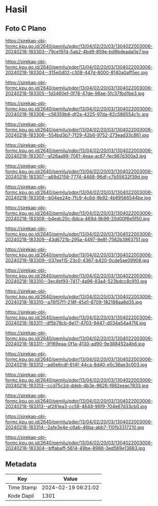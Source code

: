 # Hasil

## Foto C Plano

https://sirekap-obj-formc.kpu.go.id/2640/pemilu/pdpr/13/04/02/20/03/1304022003006-20240218-183303--79ce197d-5ab2-4bd9-859e-bd9bdeada0e7.jpg

https://sirekap-obj-formc.kpu.go.id/2640/pemilu/pdpr/13/04/02/20/03/1304022003006-20240218-183304--315e0d02-c308-447d-8000-8140a0aff5ec.jpg

https://sirekap-obj-formc.kpu.go.id/2640/pemilu/pdpr/13/04/02/20/03/1304022003006-20240218-183305--1d3460ef-0f78-47de-98ae-5fc37fbd1be3.jpg

https://sirekap-obj-formc.kpu.go.id/2640/pemilu/pdpr/13/04/02/20/03/1304022003006-20240218-183306--c56359b6-df2a-4225-97da-62c586554c1c.jpg

https://sirekap-obj-formc.kpu.go.id/2640/pemilu/pdpr/13/04/02/20/03/1304022003006-20240218-183306--554bd3b7-7f29-42b6-9752-273ead33c861.jpg

https://sirekap-obj-formc.kpu.go.id/2640/pemilu/pdpr/13/04/02/20/03/1304022003006-20240218-183307--a126aa99-7061-4eaa-ac67-fec967d300a3.jpg

https://sirekap-obj-formc.kpu.go.id/2640/pemilu/pdpr/13/04/02/20/03/1304022003006-20240218-183307--a69d2158-7774-4468-96df-c7b55632f39d.jpg

https://sirekap-obj-formc.kpu.go.id/2640/pemilu/pdpr/13/04/02/20/03/1304022003006-20240218-183308--b04ee24e-7fc9-4c6d-9b92-4b69566544be.jpg

https://sirekap-obj-formc.kpu.go.id/2640/pemilu/pdpr/13/04/02/20/03/1304022003006-20240218-183308--b4edc20c-8dca-469d-9b99-20d00f6e5f50.jpg

https://sirekap-obj-formc.kpu.go.id/2640/pemilu/pdpr/13/04/02/20/03/1304022003006-20240218-183309--43d6721b-295a-4497-9e8f-7582b3863751.jpg

https://sirekap-obj-formc.kpu.go.id/2640/pemilu/pdpr/13/04/02/20/03/1304022003006-20240218-183309--037ee115-23c0-4367-b420-0cde5ae09908.jpg

https://sirekap-obj-formc.kpu.go.id/2640/pemilu/pdpr/13/04/02/20/03/1304022003006-20240218-183310--3ec4bf93-7417-4a96-83a4-523bdcc8c910.jpg

https://sirekap-obj-formc.kpu.go.id/2640/pemilu/pdpr/13/04/02/20/03/1304022003006-20240218-183310--a76f57f1-218f-45d1-8709-182198aa8d35.jpg

https://sirekap-obj-formc.kpu.go.id/2640/pemilu/pdpr/13/04/02/20/03/1304022003006-20240218-183311--df5b78cb-8e17-4703-9447-d034a54a47f4.jpg

https://sirekap-obj-formc.kpu.go.id/2640/pemilu/pdpr/13/04/02/20/03/1304022003006-20240218-183311--3f169eaa-0f1a-4130-ad90-9e388452a4b6.jpg

https://sirekap-obj-formc.kpu.go.id/2640/pemilu/pdpr/13/04/02/20/03/1304022003006-20240218-183312--ad0e6cdf-614f-44ca-8d40-e5c36ae3c003.jpg

https://sirekap-obj-formc.kpu.go.id/2640/pemilu/pdpr/13/04/02/20/03/1304022003006-20240218-183313--ccd75c2d-ddeb-4b3e-9626-f882eeac7833.jpg

https://sirekap-obj-formc.kpu.go.id/2640/pemilu/pdpr/13/04/02/20/03/1304022003006-20240218-183313--af261ea3-cc58-4648-96f9-704e67d33cb0.jpg

https://sirekap-obj-formc.kpu.go.id/2640/pemilu/pdpr/13/04/02/20/03/1304022003006-20240218-183314--2a1e3e4e-c6ab-46ba-abb7-110fb3317210.jpg

https://sirekap-obj-formc.kpu.go.id/2640/pemilu/pdpr/13/04/02/20/03/1304022003006-20240218-183304--bffabaff-5614-49be-8988-3ed569e13883.jpg


## Metadata

| Key        | Value               |
| ---------- | ------------------- |
| Time Stamp | 2024-02-19 06:21:02 |
| Kode Dapil | 1301                |



